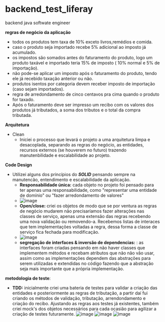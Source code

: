 # backend_test_liferay
backend java softwate engineer 


__regras de negócio da aplicação__

 * todos os produtos tem taxa de 10% exceto livros,remédios e comida.
 * caso o produto seja importado recebe 5% adicional ao imposto já acumulado.
 * os impostos são somados antes do faturamento do produto, logo um produto taxável e importado teria 15% de imposto ( 10% normal e 5% de importação).
 * não pode-se aplicar um imposto após o faturamento do produto, tendo ele já recebido taxação anterior ou não.
 * produtos isentos por categoria devem receber imposto de importação (caso sejam importados).
 * regra de arredondamento de cinco centavos pra cima quando o produto for taxado.
 * Após o faturamento deve ser impresso um recibo com os valores dos produtos já tributados, a soma dos tributos e o total da compra tributada. 

__Arquitetura__

* Clean
  * Iniciei o processo que levará o projeto a uma arquitetura limpa e desacoplada, separando as regras do negócio, as entidades, recursos externos (se houverem no futuro) trazendo manutenbilidade e escalabilidade ao projeto.

__Code Design__

* Utilizei alguns dos princípios do ___SOLID___ pensando sempre na manutencão, entendimento e escalabilidade da aplicação.
  * __Responsabilidade única:__ cada objeto no projeto foi pensado para ter apenas uma responsabilidade, como "representar uma entidade de domínio" ou "fazer arredondamento de valores"
  * ![image](https://user-images.githubusercontent.com/6961441/111087037-33c46280-84fe-11eb-96b6-36cbbf154905.png)
  * __Open/close:__ criei os objetos de modo que se por ventura as regras de negócio mudarem não precisaríamos fazer alterações nas classes de serviço, apenas uma extensão das regras recebendo uma nova validação ou removendo-a. Recebemos listas de interaces que tem implementações voltadas a regra, dessa forma a classe de serviço fica fechada para modificação.
  * ![image](https://user-images.githubusercontent.com/6961441/111087415-40e25100-8500-11eb-8a46-9f5d5b3dde8d.png)
  * __segregação de interfaces & inversão de dependencias:__ : as interfaces foram criadas pensando em não haver classes que implementem métodos e recebam atributos que não não vão usar, assim como as implementações dependem das abstrações para serem utilizadas e extendidas no código fazendo que a abstração seja mais importante que a própria implementação.

__metodologia de teste__: 

* __TDD:__ inicialmente criei uma bateria de testes para validar a criação das entidades e posteriormente as regras de tributação, a partir daí fui criando os métodos de validação, tributação, arrendondamento e criação do recibo. Ajustando as regras aos testes já existentes, também criei mock's dos objetos necessários para cada ocasião para agilizar a criação de testes futuramente.
![image](https://user-images.githubusercontent.com/6961441/111087967-894f3e00-8503-11eb-8f04-f6aff14efc09.png)
![image](https://user-images.githubusercontent.com/6961441/111087984-a257ef00-8503-11eb-9786-26a3bfc0971b.png)
![image](https://user-images.githubusercontent.com/6961441/111088020-daf7c880-8503-11eb-9a79-8d712953e68a.png)
